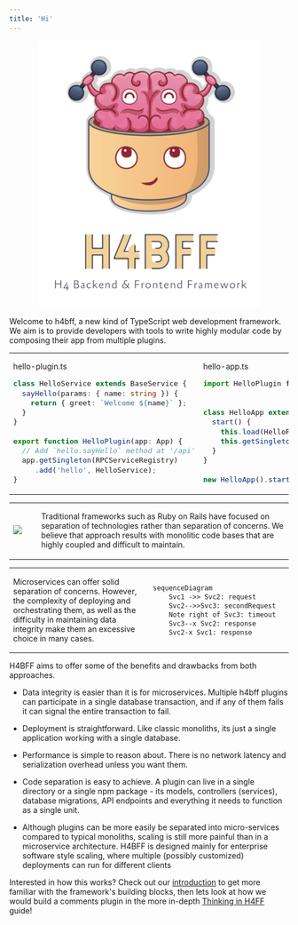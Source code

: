 ```yaml
---
title: 'Hi'
---
```


<center>

![H4BFF Logo](/assets/h4bff-logo.png)

</center>

Welcome to h4bff, a new kind of TypeScript web development framework. We aim is to provide developers with tools to
write highly modular code by composing their app from multiple plugins.

<style>
#intro code {
  font-size: 13px !important;
}
</style>

<table id="intro"><tr><td style="width: 50%;">

hello-plugin.ts

```typescript
class HelloService extends BaseService {
  sayHello(params: { name: string }) {
    return { greet: `Welcome ${name}` };
  }
}

export function HelloPlugin(app: App) {
  // Add `hello.sayHello` method at '/api'
  app.getSingleton(RPCServiceRegistry)
     .add('hello', HelloService);
}
```

</td><td>

hello-app.ts

```typescript
import HelloPlugin from './hello-plugin';


class HelloApp extends App {
  start() {
    this.load(HelloPlugin);
    this.getSingleton(HttpRouter).listen(8080);
  }
}

new HelloApp().start();
```

</td></tr></table>

<table><tr>
<td>

![](https://i.imgur.com/SOVCm1H.jpg)

</td><td style="width: 90%;">

Traditional frameworks such as Ruby on Rails have focused on separation of technologies rather than separation of
concerns. We believe that approach results with monolitic code bases that are highly coupled and difficult to maintain.

</td></tr></table>

<table border="0"><tr>
<td style="width: 50%;">

Microservices can offer solid separation of concerns. However, the complexity of deploying and orchestrating them, as
well as the difficulty in maintaining data integrity make them an excessive choice in many cases.

</td><td>

```mermaid
sequenceDiagram
    Svc1 ->> Svc2: request
    Svc2-->>Svc3: secondRequest
    Note right of Svc3: timeout
    Svc3--x Svc2: response
    Svc2-x Svc1: response
```

</td></tr></table>

H4BFF aims to offer some of the benefits and drawbacks from both approaches.

- Data integrity is easier than it is for microservices. Multiple h4bff plugins can participate in a single database transaction, and if any of them fails it can signal the entire transaction to fail.

- Deployment is straightforward. Like classic monoliths, its just a single application working with a single database.

- Performance is simple to reason about. There is no network latency and serialization overhead unless you want them.

- Code separation is easy to achieve. A plugin can live in a single directory or a single npm package - its models, controllers (services), database migrations, API endpoints and everything it needs to function as a single unit.

- Although plugins can be more easily be separated into micro-services compared to typical monoliths, scaling is still more painful than in a microservice architecture. H4BFF is designed mainly for enterprise software style scaling, where multiple (possibly customized) deployments can run for different clients

Interested in how this works? Check out our [introduction][intro] to get more familiar with the
framework's building blocks, then lets look at how we would build a comments plugin in the more
in-depth [Thinking in H4FF][tinh4bff] guide!

[intro]: 1-Guides/Introduction.md
[tinh4bff]: 1-Guides/Thinking-in-h4bff.md